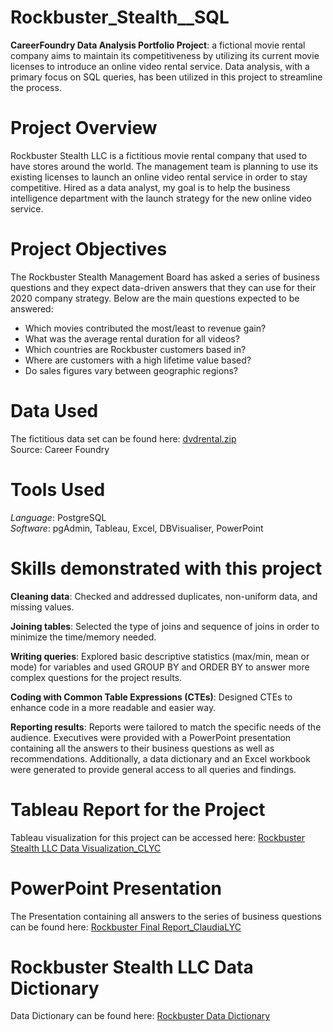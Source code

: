 # Rockbuster_Stealth__SQL
**CareerFoundry Data Analysis Portfolio Project**: a fictional movie rental company aims to maintain its competitiveness by utilizing its current movie licenses to introduce an online video rental service. 
Data analysis, with a primary focus on SQL queries, has been utilized in this project to streamline the process.

# Project Overview
Rockbuster Stealth LLC is a fictitious movie rental company that used to have stores around the world. The management team is planning to use its existing licenses to launch an online video rental service in order to stay competitive. Hired as a data analyst, my goal is to help the business intelligence department with the launch strategy for the new online video service.

# Project Objectives
The Rockbuster Stealth Management Board has asked a series of business questions and they expect data-driven answers that they can use for their 2020 company strategy. Below are the main questions expected to be answered:
- Which movies contributed the most/least to revenue gain?
- What was the average rental duration for all videos?
- Which countries are Rockbuster customers based in?
- Where are customers with a high lifetime value based?
- Do sales figures vary between geographic regions?

# Data Used
The fictitious data set can be found here: [dvdrental.zip](https://github.com/ClaudiaLYC/Rockbuster_Stealth__SQL/blob/main/dvdrental.zip)  
Source: Career Foundry

# Tools Used
*Language*: PostgreSQL  
*Software*: pgAdmin, Tableau, Excel, DBVisualiser, PowerPoint

# Skills demonstrated with this project
**Cleaning data**: Checked and addressed duplicates, non-uniform data, and missing values.

**Joining tables**: Selected the type of joins and sequence of joins in order to minimize the time/memory needed.

**Writing queries**: Explored basic descriptive statistics (max/min, mean or mode) for variables and used GROUP BY and ORDER BY to answer more complex questions for the project results.

**Coding with Common Table Expressions (CTEs)**: Designed CTEs to enhance code in a more readable and easier way.

**Reporting results**: Reports were tailored to match the specific needs of the audience. Executives were provided with a PowerPoint presentation containing all the answers to their business questions as well as recommendations. Additionally, a data dictionary and an Excel workbook were generated to provide general access to all queries and findings.

# Tableau Report for the Project
Tableau visualization for this project can be accessed here:
[Rockbuster Stealth LLC Data Visualization_CLYC](https://public.tableau.com/app/profile/claudia.lan2171/viz/RockbusterStealthLLCDataVisualization_CLYC/RockbusterStealthAnalysis?publish=yes)

# PowerPoint Presentation 
The Presentation containing all answers to the series of business questions can be found here:
[Rockbuster Final Report_ClaudiaLYC](https://github.com/ClaudiaLYC/Rockbuster_Stealth__SQL/blob/main/Task%203.10_Rockbuster%20Final_ClaudiaLYC.pptx)

# Rockbuster Stealth LLC Data Dictionary
Data Dictionary can be found here:  [Rockbuster Data Dictionary](https://github.com/ClaudiaLYC/Rockbuster_Stealth__SQL/blob/main/Rockbuster%20Data%20Dictionary_CLYC.pdf)
